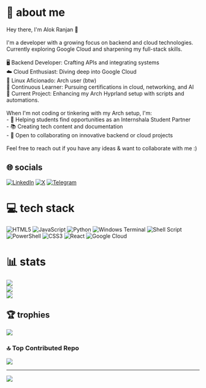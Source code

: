 # 💫 about me

Hey there, I'm Alok Ranjan 👋<br><br>I'm a developer with a growing focus on backend and cloud technologies. Currently exploring Google Cloud and sharpening my full-stack skills.<br><br>🖥️ Backend Developer: Crafting APIs and integrating systems<br>☁️ Cloud Enthusiast: Diving deep into Google Cloud<br>🐧 Linux Aficionado: Arch user (btw)<br>🌱 Continuous Learner: Pursuing certifications in cloud, networking, and AI<br>🚀 Current Project: Enhancing my Arch Hyprland setup with scripts and automations.<br><br>When I'm not coding or tinkering with my Arch setup, I'm:<br>- 💼 Helping students find opportunities as an Internshala Student Partner<br>- 📚 Creating tech content and documentation<br>- 🤝 Open to collaborating on innovative backend or cloud projects<br><br>Feel free to reach out if you have any ideas & want to collaborate with me :)


## 🌐 socials
[![LinkedIn](https://img.shields.io/badge/LinkedIn-%230077B5.svg?logo=linkedin&logoColor=white)](https://www.linkedin.com/in/ryulore/) [![X](https://img.shields.io/badge/X-black.svg?logo=X&logoColor=white)](https://x.com/https://x.com/ryu1033658) [![Telegram](https://img.shields.io/badge/Telegram-%230077B5.svg?logo=telegram&logoColor=white)](https://t.me/ryulore)


# 💻 tech stack
![HTML5](https://img.shields.io/badge/html5-%23E34F26.svg?style=for-the-badge&logo=html5&logoColor=white) ![JavaScript](https://img.shields.io/badge/javascript-%23323330.svg?style=for-the-badge&logo=javascript&logoColor=%23F7DF1E) ![Python](https://img.shields.io/badge/python-3670A0?style=for-the-badge&logo=python&logoColor=ffdd54) ![Windows Terminal](https://img.shields.io/badge/Windows%20Terminal-%234D4D4D.svg?style=for-the-badge&logo=windows-terminal&logoColor=white) ![Shell Script](https://img.shields.io/badge/shell_script-%23121011.svg?style=for-the-badge&logo=gnu-bash&logoColor=white) ![PowerShell](https://img.shields.io/badge/PowerShell-%235391FE.svg?style=for-the-badge&logo=powershell&logoColor=white) ![CSS3](https://img.shields.io/badge/css3-%231572B6.svg?style=for-the-badge&logo=css3&logoColor=white) ![React](https://img.shields.io/badge/react-%2320232a.svg?style=for-the-badge&logo=react&logoColor=%2361DAFB) ![Google Cloud](https://img.shields.io/badge/GoogleCloud-%234285F4.svg?style=for-the-badge&logo=google-cloud&logoColor=white)

# 📊 stats
![](https://github-readme-stats.vercel.app/api?username=ryu-ryuk&theme=catppuccin_mocha&hide_border=false&include_all_commits=false&count_private=true)<br/>
![](https://github-readme-streak-stats.herokuapp.com/?user=ryu-ryuk&theme=catppuccin_mocha&hide_border=false)<br/>
![](https://github-readme-stats.vercel.app/api/top-langs/?username=ryu-ryuk&theme=catppuccin_mocha&hide_border=false&include_all_commits=false&count_private=true&layout=compact)

## 🏆 trophies
![](https://github-profile-trophy.vercel.app/?username=ryu-ryuk&theme=catppuccin_mocha&no-frame=false&no-bg=true&margin-w=4)

### 🔝 Top Contributed Repo
![](https://github-contributor-stats.vercel.app/api?username=ryu-ryuk&limit=5&theme=catppuccin_mocha&combine_all_yearly_contributions=true)

---
[![](https://visitcount.itsvg.in/api?id=ryu-ryuk&icon=10&color=13)](https://visitcount.itsvg.in)


